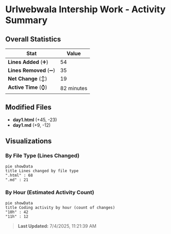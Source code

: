 # Urlwebwala Intership Work - Activity Summary 

## Overall Statistics

| Stat                   | Value                                                             |
| ---------------------- | ----------------------------------------------------------------- |
| **Lines Added** (➕)   | 54                                          |
| **Lines Removed** (➖) | 35                                        |
| **Net Change** (↕)    | 19                |
| **Active Time** (⌚)   | 82 minutes |


## Modified Files
- **day1.html** (+45, -23)
- **day1.md** (+9, -12)

## Visualizations

### By File Type (Lines Changed)

```mermaid
pie showData
title Lines changed by file type
".html" : 68
".md" : 21
```

### By Hour (Estimated Activity Count)

```mermaid
pie showData
title Coding activity by hour (count of changes)
"10h" : 42
"11h" : 12
```


> **Last Updated:** 7/4/2025, 11:21:39 AM